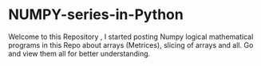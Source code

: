 # NUMPY-series-in-Python
Welcome to this Repository , I started posting Numpy logical mathematical programs in this Repo about arrays (Metrices), slicing of arrays and all. Go and view them all for better understanding.
